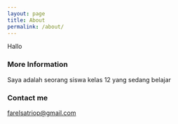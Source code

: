 ```yaml
---
layout: page
title: About
permalink: /about/
---
```


Hallo

### More Information

Saya adalah seorang siswa kelas 12 yang sedang belajar

### Contact me

[farelsatriop@gmail.com](mailto:email@domain.com)